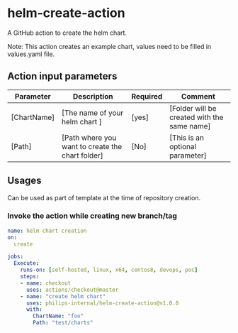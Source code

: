 # helm-create-action

A GitHub action to create the helm chart.

Note: 
This action creates an example chart, values need to be filled in values.yaml file. 

## Action input parameters

| Parameter   | Description                                        | Required | Comment                                     |
| ----------- | -------------------------------------------------- | -------- | ------------------------------------------- |
| [ChartName] | [The name of your helm chart ]                     |   [yes]  | [Folder will be created with the same name] |
| [Path]      | [Path where you want to create the chart folder]   |   [No]   | [This is an optional parameter]             |

## Usages
Can be used as part of template at the time of repository creation.

### Invoke the action while creating new branch/tag

```yml
name: helm chart creation
on:
  create

jobs:
  Execute:
    runs-on: [self-hosted, linux, x64, centos8, devops, poc]
    steps:
    - name: checkout
      uses: actions/checkout@master
    - name: "create helm chart"
      uses: philips-internal/helm-create-action@v1.0.0
      with:
        ChartName: "foo"
        Path: "test/charts"
```
